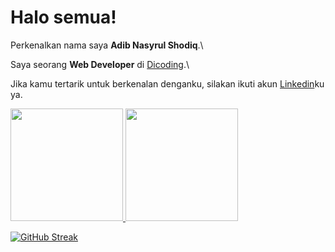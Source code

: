 # Halo semua! 

Perkenalkan nama saya **Adib Nasyrul Shodiq**.\

Saya seorang **Web Developer** di [Dicoding](https://www.dicoding.com/).\

Jika kamu tertarik untuk berkenalan denganku, silakan ikuti akun [Linkedin](https://www.linkedin.com/in/adib-nasyrul-shodiq-245a0b244/)ku ya.

<p align="left">
<a href="https://github.com/adibn22s">
  <img height="180em" src="https://github-readme-stats-eight-theta.vercel.app/api?username=adibn22s&show_icons=true&theme=algolia&include_all_commits=true&count_private=true"/>
  <img height="180em" src="https://github-readme-stats-eight-theta.vercel.app/api/top-langs/?username=adibn22s&layout=compact&langs_count=8&theme=algolia"/>

  [![GitHub Streak](https://streak-stats.demolab.com/?user=adibn22s)](https://git.io/streak-stats)
</a>
</p>
